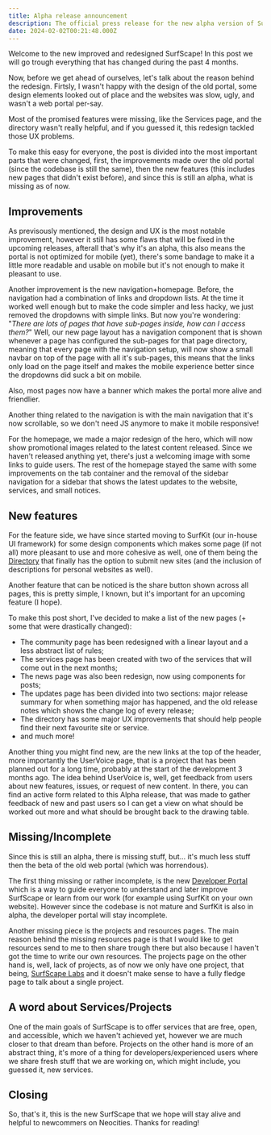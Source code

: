 ```yaml
---
title: Alpha release announcement
description: The official press release for the new alpha version of SurfScape web portal, including the new changes, features, design choices and upcoming content.
date: 2024-02-02T00:21:48.000Z
---
```


Welcome to the new improved and redesigned SurfScape! In this post we will go trough everything that has changed during the past 4 months.

Now, before we get ahead of ourselves, let's talk about the reason behind the redesign. Firtsly, I wasn't happy with the design of the old portal, some design elements looked out of place and the websites was slow, ugly, and wasn't a web portal per-say.

Most of the promised features were missing, like the Services page, and the directory wasn't really helpful, and if you guessed it, this redesign tackled those UX problems.

To make this easy for everyone, the post is divided into the most important parts that were changed, first, the improvements made over the old portal (since the codebase is still the same), then the new features (this includes new pages that didn't exist before), and since this is still an alpha, what is missing as of now.

## Improvements

As previsously mentioned, the design and UX is the most notable improvement, however it still has some flaws that will be fixed in the upcoming releases, afterall that's why it's an alpha, this also means the portal is not optimized for mobile (yet), there's some bandage to make it a little more readable and usable on mobile but it's not enough to make it pleasant to use.

Another improvement is the new navigation+homepage. Before, the navigation had a combination of links and dropdown lists. At the time it worked well enough but to make the code simpler and less hacky, we just removed the dropdowns with simple links. But now you're wondering: "_There are lots of pages that have sub-pages inside, how can I access them?_" Well, our new page layout has a navigation component that is shown whenever a page has configured the sub-pages for that page directory, meaning that every page with the navigation setup, will now show a small navbar on top of the page with all it's sub-pages, this means that the links only load on the page itself and makes the mobile experience better since the dropdowns did suck a bit on mobile.

Also, most pages now have a banner which makes the portal more alive and friendlier.

Another thing related to the navigation is with the main navigation that it's now scrollable, so we don't need JS anymore to make it mobile responsive!

For the homepage, we made a major redesign of the hero, which will now show promotional images related to the latest content released. Since we haven't released anything yet, there's just a welcoming image with some links to guide users. The rest of the homepage stayed the same with some improvements on the tab container and the removal of the sidebar navigation for a sidebar that shows the latest updates to the website, services, and small notices.

## New features

For the feature side, we have since started moving to SurfKit (our in-house UI framework) for some design components which makes some page (if not all) more pleasant to use and more cohesive as well, one of them being the [Directory](/directory) that finally has the option to submit new sites (and the inclusion of descriptions for personal websites as well).

Another feature that can be noticed is the share button shown across all pages, this is pretty simple, I known, but it's important for an upcoming feature (I hope).

To make this post short, I've decided to make a list of the new pages (+ some that were drastically changed):

- The community page has been redesigned with a linear layout and a less abstract list of rules;
- The services page has been created with two of the services that will come out in the next months;
- The news page was also been redesign, now using components for posts;
- The updates page has been divided into two sections: major release summary for when something major has happened, and the old release notes which shows the change log of every release;
- The directory has some major UX improvements that should help people find their next favourite site or service.
- and much more!

Another thing you might find new, are the new links at the top of the header, more importantly the UserVoice page, that is a project that has been planned out for a long time, probably at the start of the development 3 months ago. The idea behind UserVoice is, well, get feedback from users about new features, issues, or request of new content. In there, you can find an active form related to this Alpha release, that was made to gather feedback of new and past users so I can get a view on what should be worked out more and what should be brought back to the drawing table.


## Missing/Incomplete

Since this is still an alpha, there is missing stuff, but... it's much less stuff then the beta of the old web portal (which was horrendous).

The first thing missing or rather incomplete, is the new [Developer Portal](/developer) which is a way to guide everyone to understand and later improve SurfScape or learn from our work (for example using SurfKit on your own website). However since the codebase is not mature and SurfKit is also in alpha, the developer portal will stay incomplete.

Another missing piece is the projects and resources pages. The main reason behind the missing resources page is that I would like to get resources send to me to then share trough there but also because I haven't got the time to write our own resources. The projects page on the other hand is, well, lack of projects, as of now we only have one project, that being, [SurfScape Labs](https://surfscape.github.io/labs/) and it doesn't make sense to have a fully fledge page to talk about a single project.

## A word about Services/Projects

One of the main goals of SurfScape is to offer services that are free, open, and accessible, which we haven't achieved yet, however we are much closer to that dream than before. Projects on the other hand is more of an abstract thing, it's more of a thing for developers/experienced users where we share fresh stuff that we are working on, which might include, you guessed it, new services.

## Closing

So, that's it, this is the new SurfScape that we hope will stay alive and helpful to newcommers on Neocities. Thanks for reading!
